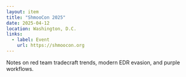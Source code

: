 ```yaml
---
layout: item
title: "ShmooCon 2025"
date: 2025-04-12
location: Washington, D.C.
links:
  - label: Event
    url: https://shmoocon.org
---
```

Notes on red team tradecraft trends, modern EDR evasion, and purple workflows.
